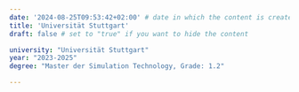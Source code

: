 ```yaml
---
date: '2024-08-25T09:53:42+02:00' # date in which the content is created - defaults to "today"
title: 'Universität Stuttgart'
draft: false # set to "true" if you want to hide the content

university: "Universität Stuttgart"
year: "2023-2025"
degree: "Master der Simulation Technology, Grade: 1.2"

---
```

